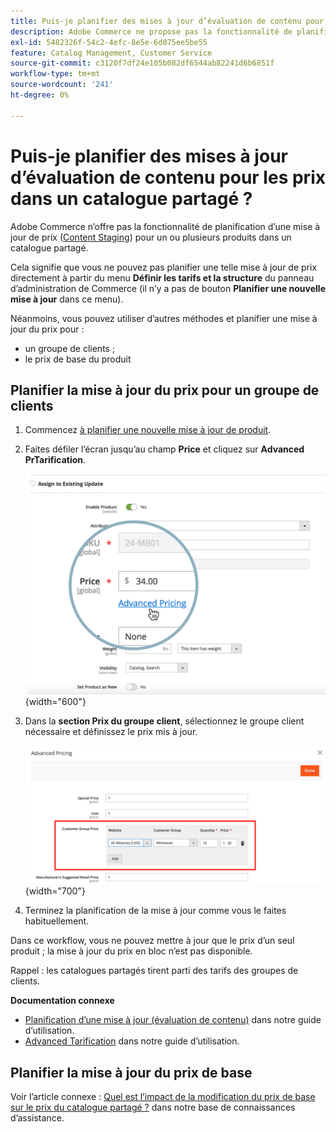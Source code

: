 ```yaml
---
title: Puis-je planifier des mises à jour d’évaluation de contenu pour les prix dans un catalogue partagé ?
description: Adobe Commerce ne propose pas la fonctionnalité de planification d’une mise à jour de prix ([Évaluation du contenu](https://experienceleague.adobe.com/docs/commerce-admin/content-design/staging/content-staging.html)) pour un ou plusieurs produits dans un catalogue partagé.
exl-id: 5482326f-54c2-4efc-8e5e-6d075ee5be55
feature: Catalog Management, Customer Service
source-git-commit: c3120f7df24e105b082df6544ab82241d6b6851f
workflow-type: tm+mt
source-wordcount: '241'
ht-degree: 0%

---
```


# Puis-je planifier des mises à jour d’évaluation de contenu pour les prix dans un catalogue partagé ?

Adobe Commerce n’offre pas la fonctionnalité de planification d’une mise à jour de prix ([Content Staging](https://experienceleague.adobe.com/docs/commerce-admin/content-design/staging/content-staging.html)) pour un ou plusieurs produits dans un catalogue partagé.

Cela signifie que vous ne pouvez pas planifier une telle mise à jour de prix directement à partir du menu **Définir les tarifs et la structure** du panneau d’administration de Commerce (il n’y a pas de bouton **Planifier une nouvelle mise à jour** dans ce menu).

Néanmoins, vous pouvez utiliser d’autres méthodes et planifier une mise à jour du prix pour :

* un groupe de clients ;
* le prix de base du produit

## Planifier la mise à jour du prix pour un groupe de clients

1. Commencez [à planifier une nouvelle mise à jour de produit](https://experienceleague.adobe.com/docs/commerce-admin/content-design/staging/content-staging-scheduled-update.html).
1. Faites défiler l’écran jusqu’au champ **Price** et cliquez sur **Advanced PrTarification**.

   ![advanced_price.png](assets/advanced_pricing.png){width="600"}

1. Dans la **section Prix du groupe client**, sélectionnez le groupe client nécessaire et définissez le prix mis à jour.

   ![customer_group_price.png](assets/customer_group_price.png){width="700"}

1. Terminez la planification de la mise à jour comme vous le faites habituellement.

Dans ce workflow, vous ne pouvez mettre à jour que le prix d’un seul produit ; la mise à jour du prix en bloc n’est pas disponible.

Rappel : les catalogues partagés tirent parti des tarifs des groupes de clients.

**Documentation connexe**

* [Planification d’une mise à jour (évaluation de contenu)](https://experienceleague.adobe.com/docs/commerce-admin/content-design/staging/content-staging-scheduled-update.html) dans notre guide d’utilisation.
* [Advanced Tarification](https://experienceleague.adobe.com/docs/commerce-admin/catalog/products/pricing/pricing-advanced.html) dans notre guide d’utilisation.

## Planifier la mise à jour du prix de base

Voir l’article connexe : [Quel est l’impact de la modification du prix de base sur le prix du catalogue partagé ?](/help/faq/general/base-price-change-affect-on-shared-catalog-price.md) dans notre base de connaissances d’assistance.
